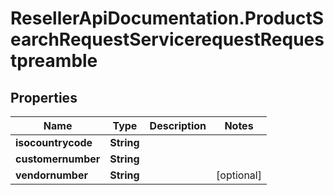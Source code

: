 # ResellerApiDocumentation.ProductSearchRequestServicerequestRequestpreamble

## Properties

Name | Type | Description | Notes
------------ | ------------- | ------------- | -------------
**isocountrycode** | **String** |  | 
**customernumber** | **String** |  | 
**vendornumber** | **String** |  | [optional] 


